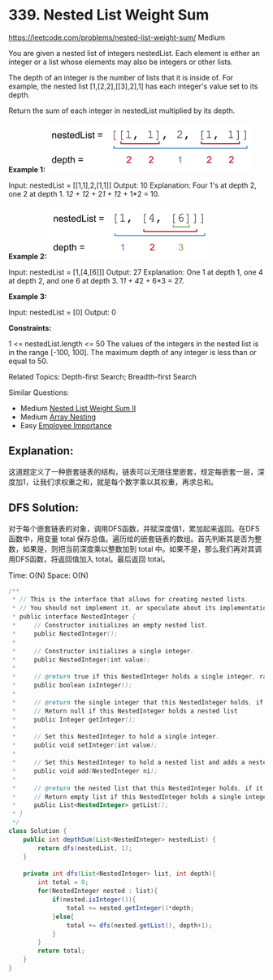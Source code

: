 # 339. Nested List Weight Sum
<https://leetcode.com/problems/nested-list-weight-sum/>
Medium

You are given a nested list of integers nestedList. Each element is either an integer or a list whose elements may also be integers or other lists.

The depth of an integer is the number of lists that it is inside of. For example, the nested list [1,[2,2],[[3],2],1] has each integer's value set to its depth.

Return the sum of each integer in nestedList multiplied by its depth.

 

**Example 1:**
![alt text](../resources/339_q1.png)

Input: nestedList = [[1,1],2,[1,1]]
Output: 10
Explanation: Four 1's at depth 2, one 2 at depth 1. 1*2 + 1*2 + 2*1 + 1*2 + 1*2 = 10.

**Example 2:**
![alt text](../resources/339_q2.png)

Input: nestedList = [1,[4,[6]]]
Output: 27
Explanation: One 1 at depth 1, one 4 at depth 2, and one 6 at depth 3. 1*1 + 4*2 + 6*3 = 27.

**Example 3:**

Input: nestedList = [0]
Output: 0
 

**Constraints:**

1 <= nestedList.length <= 50
The values of the integers in the nested list is in the range [-100, 100].
The maximum depth of any integer is less than or equal to 50.


Related Topics: Depth-first Search; Breadth-first Search

Similar Questions: 
* Medium [Nested List Weight Sum II](https://leetcode.com/problems/nested-list-weight-sum-ii/)
* Medium [Array Nesting](https://leetcode.com/problems/array-nesting/)
* Easy [Employee Importance](https://leetcode.com/problems/employee-importance/)

## Explanation: 
这道题定义了一种嵌套链表的结构，链表可以无限往里嵌套，规定每嵌套一层，深度加1，让我们求权重之和，就是每个数字乘以其权重，再求总和。

## DFS Solution: 
对于每个嵌套链表的对象，调用DFS函数，并赋深度值1，累加起来返回。在DFS函数中，用变量 total 保存总值。遍历给的嵌套链表的数组。首先判断其是否为整数，如果是，则把当前深度乘以整数加到 total 中。如果不是，那么我们再对其调用DFS函数，将返回值加入 total。最后返回 total。

Time: O(N)
Space: O(N)

```java
/**
 * // This is the interface that allows for creating nested lists.
 * // You should not implement it, or speculate about its implementation
 * public interface NestedInteger {
 *     // Constructor initializes an empty nested list.
 *     public NestedInteger();
 *
 *     // Constructor initializes a single integer.
 *     public NestedInteger(int value);
 *
 *     // @return true if this NestedInteger holds a single integer, rather than a nested list.
 *     public boolean isInteger();
 *
 *     // @return the single integer that this NestedInteger holds, if it holds a single integer
 *     // Return null if this NestedInteger holds a nested list
 *     public Integer getInteger();
 *
 *     // Set this NestedInteger to hold a single integer.
 *     public void setInteger(int value);
 *
 *     // Set this NestedInteger to hold a nested list and adds a nested integer to it.
 *     public void add(NestedInteger ni);
 *
 *     // @return the nested list that this NestedInteger holds, if it holds a nested list
 *     // Return empty list if this NestedInteger holds a single integer
 *     public List<NestedInteger> getList();
 * }
 */
class Solution {
    public int depthSum(List<NestedInteger> nestedList) {
        return dfs(nestedList, 1);
    }
    
    private int dfs(List<NestedInteger> list, int depth){
        int total = 0;
        for(NestedInteger nested : list){
            if(nested.isInteger()){
                total += nested.getInteger()*depth;
            }else{
                total += dfs(nested.getList(), depth+1);
            }
        }
        return total;
    }
}
```
